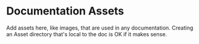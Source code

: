 # Documentation Assets

Add assets here, like images, that are used in any documentation. Creating an Asset directory that's local to the doc is OK if it makes sense.